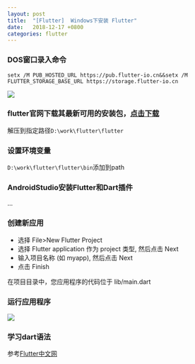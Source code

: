 ```yaml
---
layout: post
title:  "[Flutter]	Windows下安装 Flutter"
date:   2018-12-17 +0800
categories: flutter
---
```



### DOS窗口录入命令
```setx /M PUB_HOSTED_URL https://pub.flutter-io.cn&&setx /M FLUTTER_STORAGE_BASE_URL https://storage.flutter-io.cn```

![](/assets/flutter-img01.png)

### flutter官网下载其最新可用的安装包，[点击下载](https://flutter.io/docs/development/tools/sdk/archive#windows) 
解压到指定路径`D:\work\flutter\flutter`

### 设置环境变量
`D:\work\flutter\flutter\bin`添加到path

### AndroidStudio安装Flutter和Dart插件
...

### 创建新应用
- 选择 File>New Flutter Project
- 选择 Flutter application 作为 project 类型, 然后点击 Next
- 输入项目名称 (如 myapp), 然后点击 Next
- 点击 Finish

在项目目录中，您应用程序的代码位于 lib/main.dart

### 运行应用程序

![](/assets/flutter-img02.png)

### 学习dart语法

参考[Flutter中文网](https://flutterchina.club/)

